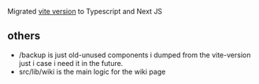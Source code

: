 Migrated [vite version](https://github.com/zeus-12/fmhy-ui-vite) to Typescript and Next JS

## others

- /backup is just old-unused components i dumped from the vite-version just i case i need it in the future.
- src/lib/wiki is the main logic for the wiki page
